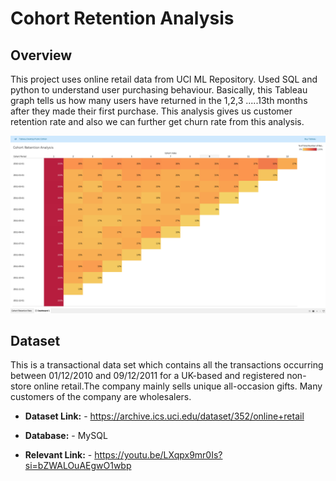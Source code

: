 # Cohort Retention Analysis 

## Overview
This project uses online retail data from UCI ML Repository. Used SQL and python to understand user purchasing behaviour. Basically, this Tableau graph tells us how many users have returned in the 1,2,3
.....13th months after they made their first purchase. This analysis gives us customer retention rate and also we can further get churn rate from this analysis.

![](https://github.com/sshreya/PortfolioProjects/blob/main/Cohort%20Retention%20Analysis/Cohort%20Retention%20Rate.png)

## Dataset
This is a transactional data set which contains all the transactions occurring between 01/12/2010 and 09/12/2011 for a UK-based and registered non-store online retail.The company mainly sells unique all-occasion gifts. Many customers of the company are wholesalers.


- **Dataset Link:** - https://archive.ics.uci.edu/dataset/352/online+retail
- **Database:** - MySQL

- **Relevant Link:** - https://youtu.be/LXqpx9mr0Is?si=bZWALOuAEgwO1wbp
